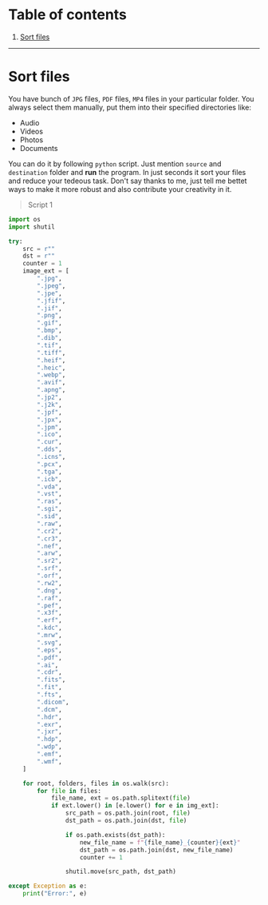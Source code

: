 # Table of contents

1. [Sort files](#sort-files)

---
# Sort files

You have bunch of `JPG` files, `PDF` files, `MP4` files in your particular folder. You always select them manually, put them into their specified directories like:

- Audio
- Videos
- Photos
- Documents

You can do it by following `python` script. Just mention `source` and `destination` folder and **run** the program. In just seconds it sort your files and reduce your tedeous task. Don't say thanks to me, just tell me bettet ways to make it more robust and also contribute your creativity in it.

> Script 1

```python
import os
import shutil

try:
    src = r""
    dst = r""
    counter = 1
    image_ext = [
        ".jpg",
        ".jpeg",
        ".jpe",
        ".jfif",
        ".jif",
        ".png",
        ".gif",
        ".bmp",
        ".dib",
        ".tif",
        ".tiff",
        ".heif",
        ".heic",
        ".webp",
        ".avif",
        ".apng",
        ".jp2",
        ".j2k",
        ".jpf",
        ".jpx",
        ".jpm",
        ".ico",
        ".cur",
        ".dds",
        ".icns",
        ".pcx",
        ".tga",
        ".icb",
        ".vda",
        ".vst",
        ".ras",
        ".sgi",
        ".sid",
        ".raw",
        ".cr2",
        ".cr3", 
        ".nef", 
        ".arw",
        ".sr2",
        ".srf",
        ".orf",
        ".rw2",
        ".dng",
        ".raf",
        ".pef",  
        ".x3f", 
        ".erf", 
        ".kdc", 
        ".mrw",
        ".svg",
        ".eps",
        ".pdf",
        ".ai",
        ".cdr",
        ".fits",
        ".fit",
        ".fts",
        ".dicom",
        ".dcm",
        ".hdr",
        ".exr",
        ".jxr",
        ".hdp",
        ".wdp",
        ".emf",
        ".wmf",
    ]

    for root, folders, files in os.walk(src):
        for file in files:
            file_name, ext = os.path.splitext(file)
            if ext.lower() in [e.lower() for e in img_ext]:
                src_path = os.path.join(root, file)
                dst_path = os.path.join(dst, file)

                if os.path.exists(dst_path):
                    new_file_name = f"{file_name}_{counter}{ext}"
                    dst_path = os.path.join(dst, new_file_name)
                    counter += 1

                shutil.move(src_path, dst_path)

except Exception as e:
    print("Error:", e)
```
